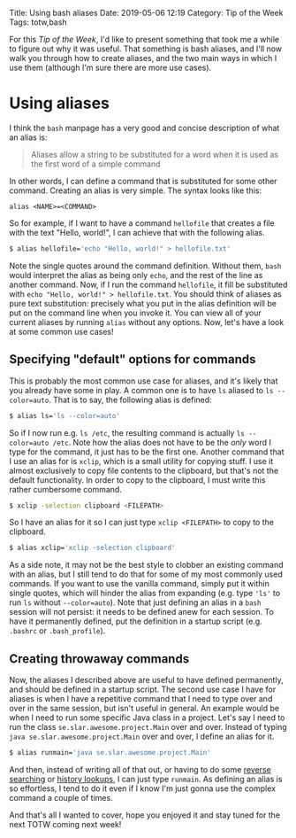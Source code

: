 Title: Using bash aliases
Date: 2019-05-06 12:19
Category: Tip of the Week
Tags: totw,bash

For this _Tip of the Week_, I'd like to present something that took me a while
to figure out why it was useful. That something is bash aliases, and I'll now
walk you through how to create aliases, and the two main ways in which I use
them (although I'm sure there are more use cases).

# Using aliases
I think the `bash` manpage has a very good and concise description of what an
alias is:

> Aliases allow a string to be substituted for a word when it is used as the
> first word of a simple command

In other words, I can define a command that is substituted for some other
command. Creating an alias is very simple. The syntax looks like this:

```
alias <NAME>=<COMMAND>
```

So for example, if I want to have a command `hellofile` that creates a file with
the text "Hello, world!", I can achieve that with the following alias.

```bash
$ alias hellofile='echo "Hello, world!" > hellofile.txt'
```
Note the single quotes around the command definition. Without them, `bash`
would interpret the alias as being only `echo`, and the rest of the line as
another command. Now, if I run the command `hellofile`, it fill be substituted
with `echo "Hello, world!" > hellofile.txt`. You should think of aliases as pure
text substitution: precisely what you put in the alias definition will be put on
the command line when you invoke it. You can view all of your current aliases
by running `alias` without any options. Now, let's have a look at some common
use cases!

## Specifying "default" options for commands
This is probably the most common use case for aliases, and it's likely that you
already have some in play. A common one is to have `ls` aliased to `ls
--color=auto`. That is to say, the following alias is defined:

```bash
$ alias ls='ls --color=auto'
```

So if I now run e.g. `ls /etc`, the resulting command is actually `ls
--color=auto /etc`. Note how the alias does not have to be the _only_ word I
type for the command, it just has to be the first one. Another command that I
use an alias for is `xclip`, which is a small utility for copying stuff. I use
it almost exclusively to copy file contents to the clipboard, but that's not the
default functionality. In order to copy to the clipboard, I must write this
rather cumbersome command.

```bash
$ xclip -selection clipboard <FILEPATH>
```

So I have an alias for it so I can just type `xclip <FILEPATH>` to copy to the
clipboard.

```bash
$ alias xclip='xclip -selection clipboard'
```

As a side note, it may not be the best style to clobber an existing command with
an alias, but I still tend to do that for some of my most commonly used
commands. If you want to use the vanilla command, simply put it within single
quotes, which will hinder the alias from expanding (e.g. type `'ls'` to run `ls`
without `--color=auto`). Note that just defining an alias in a `bash` session
will not persist: it needs to be defined anew for each session. To have it
permanently defined, put the definition in a startup script (e.g. `.bashrc` or
`.bash_profile`).

## Creating throwaway commands
Now, the aliases I described above are useful to have defined permanently, and
should be defined in a startup script. The second use case I have for aliases is
when I have a repetitive command that I need to type over and over in the same
session, but isn't useful in general. An example would be when I need to run
some specific Java class in a project. Let's say I need to run the class
`se.slar.awesome.project.Main` over and over. Instead of typing `java
se.slar.awesome.project.Main` over and over, I define an alias for it.

```bash
$ alias runmain='java se.slar.awesome.project.Main'
```

And then, instead of writing all of that out, or having to do some
[reverse searching]({filename}reverse_search.md) or
[history lookups]({filename}history.md), I can just type `runmain`.
As defining an alias is so effortless, I tend to do it even if I know I'm just
gonna use the complex command a couple of times.

And that's all I wanted to cover, hope you enjoyed it and stay tuned for the
next TOTW coming next week!

